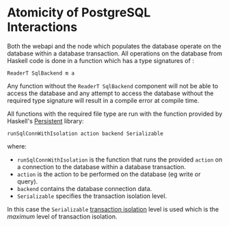 # Atomicity of PostgreSQL Interactions

Both the webapi and the node which populates the database operate on the database within a
database transaction. All operations on the database from Haskell code is done in a function
which has a type signatures of :
```
ReaderT SqlBackend m a
```
Any function without the `ReaderT SqlBackend` component will not be able to access the database
and any attempt to access the database without the required type signature will result in a compile
error at compile time.

All functions with the required file type are run with the function provided by Haskell's
[Persistent][Persistent] library:
```
runSqlConnWithIsolation action backend Serializable
```
where:
* `runSqlConnWithIsolation` is the function that runs the provided `action` on a connection to
  the database within a database transaction.
* `action` is the action to be performed on the database (eg write or query).
* `backend` contains the database connection data.
* `Serializable` specifies the transaction isolation level.

In this case the `Serializable` [transaction isolation][PosgresIso] level is used which is the
*maximum* level of transaction isolation.

[Persistent]: https://hackage.haskell.org/package/persistent
[PosgresIso]: https://www.postgresql.org/docs/current/transaction-iso.html

